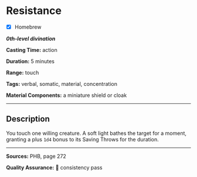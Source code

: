 # Resistance

- [x] Homebrew

***0th-level divination***

**Casting Time:** action

**Duration:** 5 minutes

**Range:** touch

**Tags:** verbal, somatic, material, concentration

**Material Components:** a miniature shield or cloak

---

## Description
You touch one willing creature.
A soft light bathes the target for a moment, granting a plus `1d4` bonus to its Saving Throws for the duration.

---

**Sources:** PHB, page 272

**Quality Assurance:** :star2: consistency pass
